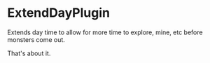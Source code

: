 # ExtendDayPlugin
Extends day time to allow for more time to explore, mine, etc before monsters come out.

That's about it.
